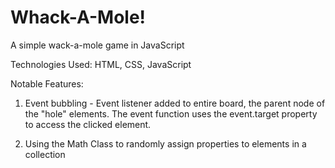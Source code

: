 # Whack-A-Mole!
A simple wack-a-mole game in JavaScript

Technologies Used: 
HTML, CSS, JavaScript

Notable Features:
1. Event bubbling - Event listener added to entire board, the parent node of the "hole" elements.
The event function uses the event.target property to access the clicked element.

2. Using the Math Class to randomly assign properties to elements in a collection
